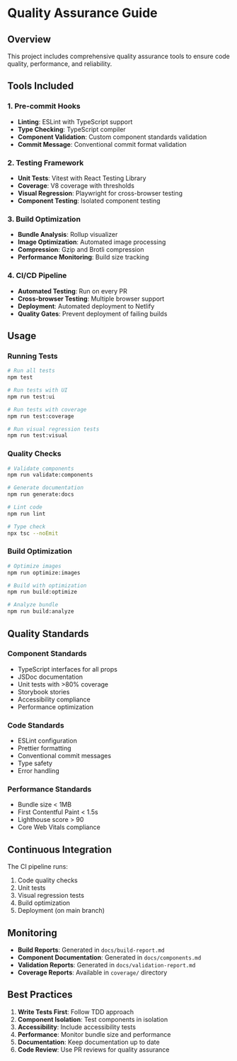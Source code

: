 # Quality Assurance Guide

## Overview

This project includes comprehensive quality assurance tools to ensure code quality, performance, and reliability.

## Tools Included

### 1. Pre-commit Hooks
- **Linting**: ESLint with TypeScript support
- **Type Checking**: TypeScript compiler
- **Component Validation**: Custom component standards validation
- **Commit Message**: Conventional commit format validation

### 2. Testing Framework
- **Unit Tests**: Vitest with React Testing Library
- **Coverage**: V8 coverage with thresholds
- **Visual Regression**: Playwright for cross-browser testing
- **Component Testing**: Isolated component testing

### 3. Build Optimization
- **Bundle Analysis**: Rollup visualizer
- **Image Optimization**: Automated image processing
- **Compression**: Gzip and Brotli compression
- **Performance Monitoring**: Build size tracking

### 4. CI/CD Pipeline
- **Automated Testing**: Run on every PR
- **Cross-browser Testing**: Multiple browser support
- **Deployment**: Automated deployment to Netlify
- **Quality Gates**: Prevent deployment of failing builds

## Usage

### Running Tests
```bash
# Run all tests
npm test

# Run tests with UI
npm run test:ui

# Run tests with coverage
npm run test:coverage

# Run visual regression tests
npm run test:visual
```

### Quality Checks
```bash
# Validate components
npm run validate:components

# Generate documentation
npm run generate:docs

# Lint code
npm run lint

# Type check
npx tsc --noEmit
```

### Build Optimization
```bash
# Optimize images
npm run optimize:images

# Build with optimization
npm run build:optimize

# Analyze bundle
npm run build:analyze
```

## Quality Standards

### Component Standards
- TypeScript interfaces for all props
- JSDoc documentation
- Unit tests with >80% coverage
- Storybook stories
- Accessibility compliance
- Performance optimization

### Code Standards
- ESLint configuration
- Prettier formatting
- Conventional commit messages
- Type safety
- Error handling

### Performance Standards
- Bundle size < 1MB
- First Contentful Paint < 1.5s
- Lighthouse score > 90
- Core Web Vitals compliance

## Continuous Integration

The CI pipeline runs:
1. Code quality checks
2. Unit tests
3. Visual regression tests
4. Build optimization
5. Deployment (on main branch)

## Monitoring

- **Build Reports**: Generated in `docs/build-report.md`
- **Component Documentation**: Generated in `docs/components.md`
- **Validation Reports**: Generated in `docs/validation-report.md`
- **Coverage Reports**: Available in `coverage/` directory

## Best Practices

1. **Write Tests First**: Follow TDD approach
2. **Component Isolation**: Test components in isolation
3. **Accessibility**: Include accessibility tests
4. **Performance**: Monitor bundle size and performance
5. **Documentation**: Keep documentation up to date
6. **Code Review**: Use PR reviews for quality assurance
